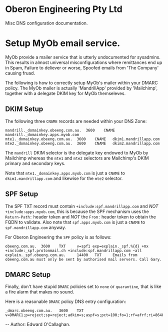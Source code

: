 Oberon Engineering Pty Ltd
==========================

Misc DNS configuration documentation.

# Setup MyOb email service.

MyOb provide a mailer service that is utterly undocumented for sysadmins. This
results in almost universal misconfigurations where remittances end up in Spam,
Failure to deliever or worse, Spoofed emails from 'The Company' causing fruad.

The following is how to correctly setup MyOb's mailer within your DMARC policy.
The MyOb mailer is actually 'MandrillApp' provided by 'Mailchimp', together
with a delegate DKIM key for MyOb themseleves.

## DKIM Setup

The following three `CNAME` records are needed within your DNS Zone:

```
mandrill._domainkey.obeeng.com.au. 	3600 	CNAME 	mandrill._domainkey.apps.myob.com
mte1._domainkey.obeeng.com.au. 	3600 	CNAME 	dkim1.mandrillapp.com
mte2._domainkey.obeeng.com.au. 	3600 	CNAME 	dkim2.mandrillapp.com
```

The `mandrill` DKIM selector is the delegate key endowed to MyOb by Mailchimp
whereas the `mte1` and `mte2` selectors are Mailchimp's DKIM primary and
secondary keys.

Note that `mte1._domainkey.apps.myob.com` is just a `CNAME` to
`dkim1.mandrillapp.com` and likewise for the `mte2` selector.

## SPF Setup

The SPF TXT record must contain `+include:spf.mandrillapp.com` and *NOT*
`+include:apps.myob.com`, this is because the SPF mechanism uses the
`Return-Path:` header token and *NOT* the `From:` header token to obtain the
FQDN to validate. Also note that `spf.apps.myob.com` is just a `CNAME` to
`spf.mandrillapp.com` anyway.

For Oberon Engineering the `SPF` policy is as follows:

```
obeeng.com.au. 	3600 	TXT 	v=spf1 exp=explain._spf.%{d} +mx +include:_spf.protonmail.ch +include:spf.mandrillapp.com ~all
explain._spf.obeeng.com.au. 	14400 	TXT 	Emails from obeeng.com.au must only be sent by authorised mail servers. Call Gary.
```

## DMARC Setup

Finally, don't have stupid `DMARC` policies set to `none` or `quarantine`, that
is like a fire alarm that makes no sound.

Here is a reasonable `DMARC` policy DNS entry configuration:

```
_dmarc.obeeng.com.au. 	3600 	TXT 	v=DMARC1;p=reject;sp=reject;adkim=s;aspf=s;pct=100;fo=1;rf=afrf;ri=86400;rua=mailto:c8291de2@in.mailhardener.com;ruf=mailto:c8291de2@in.mailhardener.com
```

--
Author: Edward O'Callaghan.
